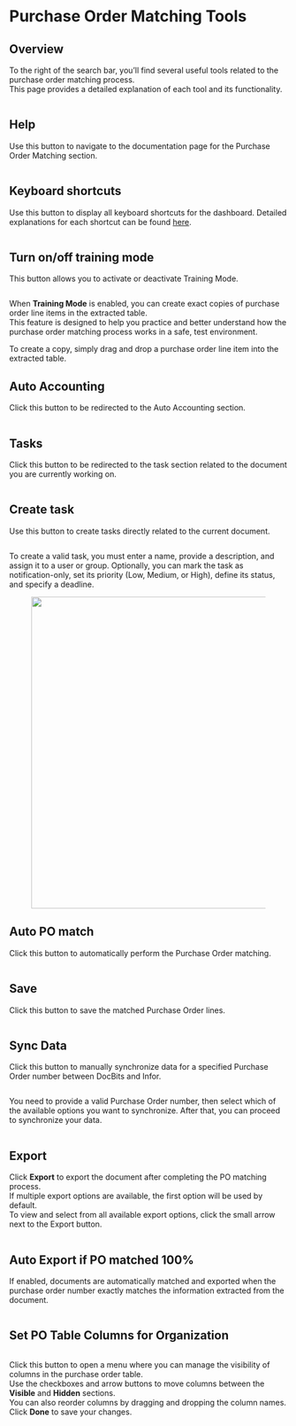 # Purchase Order Matching Tools

## Overview

To the right of the search bar, you’ll find several useful tools related to the purchase order matching process.\
This page provides a detailed explanation of each tool and its functionality.

<figure><img src="../../../.gitbook/assets/po_match_tools_0.png" alt=""><figcaption></figcaption></figure>

## Help

Use this button to navigate to the documentation page for the Purchase Order Matching section.

<figure><img src="../../../.gitbook/assets/po_match_tools.png" alt=""><figcaption></figcaption></figure>

## Keyboard shortcuts

Use this button to display all keyboard shortcuts for the dashboard. Detailed explanations for each shortcut can be found [here](keyboard-shortcuts.md).

<figure><img src="../../../.gitbook/assets/po_match_tools_2.png" alt=""><figcaption></figcaption></figure>

## Turn on/off training mode

This button allows you to activate or deactivate Training Mode.

<figure><img src="../../../.gitbook/assets/po_match_tools_3 (1).png" alt=""><figcaption></figcaption></figure>

When **Training Mode** is enabled, you can create exact copies of purchase order line items in the extracted table.\
This feature is designed to help you practice and better understand how the purchase order matching process works in a safe, test environment.

To create a copy, simply drag and drop a purchase order line item into the extracted table.

## Auto Accounting

Click this button to be redirected to the Auto Accounting section.

<figure><img src="../../../.gitbook/assets/po_match_tools_12.png" alt=""><figcaption></figcaption></figure>

## Tasks

Click this button to be redirected to the task section related to the document you are currently working on.

<figure><img src="../../../.gitbook/assets/po_match_tools_4.png" alt=""><figcaption></figcaption></figure>

## Create task

Use this button to create tasks directly related to the current document.

<figure><img src="../../../.gitbook/assets/po_match_tools_5.png" alt=""><figcaption></figcaption></figure>

To create a valid task, you must enter a name, provide a description, and assign it to a user or group. Optionally, you can mark the task as notification-only, set its priority (Low, Medium, or High), define its status, and specify a deadline.

<figure><img src="../../../.gitbook/assets/po_match_tools_9.png" alt="" width="563"><figcaption></figcaption></figure>

## Auto PO match

Click this button to automatically perform the Purchase Order matching.

<figure><img src="../../../.gitbook/assets/po_match_tools_6 (1).png" alt=""><figcaption></figcaption></figure>

## Save

Click this button to save the matched Purchase Order lines.

<figure><img src="../../../.gitbook/assets/po_match_tools_7 (1).png" alt=""><figcaption></figcaption></figure>

## Sync Data

Click this button to manually synchronize data for a specified Purchase Order number between DocBits and Infor.

<figure><img src="../../../.gitbook/assets/po_match_tools_8 (1).png" alt=""><figcaption></figcaption></figure>

You need to provide a valid Purchase Order number, then select which of the available options you want to synchronize. After that, you can proceed to synchronize your data.

<figure><img src="../../../.gitbook/assets/po_match_tools_10.png" alt=""><figcaption></figcaption></figure>

## Export

Click **Export** to export the document after completing the PO matching process.\
If multiple export options are available, the first option will be used by default.\
To view and select from all available export options, click the small arrow next to the Export button.

<figure><img src="../../../.gitbook/assets/po_match_tools_11 (1).png" alt=""><figcaption></figcaption></figure>

## Auto Export if PO matched 100%

If enabled, documents are automatically matched and exported when the purchase order number exactly matches the information extracted from the document.

<figure><img src="../../../.gitbook/assets/po_match_tools_13.png" alt=""><figcaption></figcaption></figure>

## Set PO Table Columns for Organization

<figure><img src="../../../.gitbook/assets/dashboard_tools_11 (1).png" alt=""><figcaption></figcaption></figure>

Click this button to open a menu where you can manage the visibility of columns in the purchase order table.\
Use the checkboxes and arrow buttons to move columns between the **Visible** and **Hidden** sections.\
You can also reorder columns by dragging and dropping the column names.\
Click **Done** to save your changes.

<figure><img src="../../../.gitbook/assets/po_match_6.png" alt=""><figcaption></figcaption></figure>

